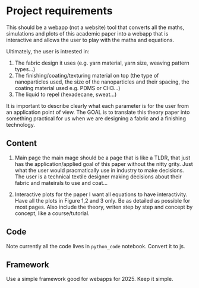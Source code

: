 # Project requirements

This should be a webapp (not a website) tool that converts all the maths, simulations and plots of this academic paper into a webapp that is interactive and allows the user to play with the maths and equations.

Ultimately, the user is intrested in:

1. The fabric design it uses (e.g. yarn material, yarn size, weaving pattern types...)
2. The finishing/coating/texturing material on top (the type of nanoparticles used, the size of the nanoparticles and their spacing, the coating material used e.g. PDMS or CH3...)
3. The liquid to repel (hexadecane, sweat...)

It is important to describe clearly what each parameter is for the user from an application point of view. The GOAL is to translate this theory paper into something practical for us when we are designing a fabric and a finishing technology.

## Content

1. Main page
   the main mage should be a page that is like a TLDR, that just has the application/applied goal of this paper without the nitty grity. Just what the user would pracmatically use in industry to make decisions. The user is a technical textile designer making decisions about their fabric and mateirals to use and coat...

2. Interactive plots for the paper
   I want all equations to have interactivity. Have all the plots in Figure 1,2 and 3 only.
   Be as detailed as possible for most pages. Also include the theory, writen step by step and concept by concept, like a course/tutorial.

## Code

Note currently all the code lives in `python_code` notebook. Convert it to js.

## Framework

Use a simple framework good for webapps for 2025. Keep it simple.

